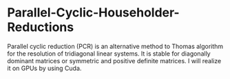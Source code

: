 # Parallel-Cyclic-Householder-Reductions
Parallel cyclic reduction (PCR) is an alternative method to Thomas algorithm for the resolution of tridiagonal linear systems. It is stable for diagonally dominant matrices or symmetric and positive definite matrices.  I will realize it on GPUs by using Cuda.

